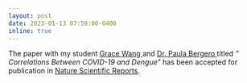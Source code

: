 ```yaml
---
layout: post
date: 2023-01-13 07:59:00-0400
inline: true
---
```


The paper with my student <a href="https://math.mit.edu/research/highschool/primes/materials/2022/Math_ROCs_2022_Poster.pdf">Grace Wang </a> and   <a href="https://www.researchgate.net/profile/Paula-Bergero">Dr. Paula Bergero </a>   titled <i>"
Correlations Between COVID-19 and Dengue"</i> has been accepted for publication in  <a href="https://www.nature.com/articles/s41598-022-18316-3">Nature Scientific Reports</a>.
